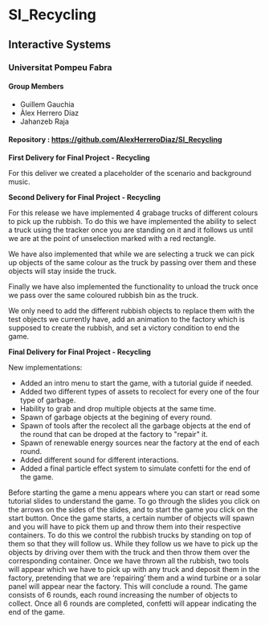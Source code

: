 # SI_Recycling
## Interactive Systems
### Universitat Pompeu Fabra
#### Group Members
* Guillem Gauchia
* Àlex Herrero Díaz
* Jahanzeb Raja
#### Repository : https://github.com/AlexHerreroDiaz/SI_Recycling
<p><strong> First Delivery for Final Project - Recycling</strong></p>
<p>For this deliver we created a placeholder of the scenario and background music.

<p><strong> Second Delivery for Final Project - Recycling</strong></p>
<p>For this release we have implemented 4 grabage trucks of different colours to pick up the rubbish. To do this we have implemented the ability to select a truck using the tracker once you are standing on it and it follows us until we are at the point of unselection marked with a red rectangle.
<p>We have also implemented that while we are selecting a truck we can pick up objects of the same colour as the truck by passing over them and these objects will stay inside the truck.
<p>Finally we have also implemented the functionality to unload the truck once we pass over the same coloured rubbish bin as the truck.
<p>We only need to add the different rubbish objects to replace them with the test objects we currently have, add an animation to the factory which is supposed to create the rubbish, and set a victory condition to end the game.

<p><strong> Final Delivery for Final Project - Recycling</strong></p>
<p>New implementations:<p>
  
* Added an intro menu to start the game, with a tutorial guide if needed.
* Added two different types of assets to recolect for every one of the four type of garbage.
* Hability to grab and drop multiple objects at the same time.
* Spawn of garbage objects at the begining of every round.
* Spawn of tools after the recolect all the garbage objects at the end of the round that can be droped at the factory to "repair" it.
* Spawn of renewable energy sources near the factory at the end of each round.
* Added different sound for different interactions.
* Added a final particle effect system to simulate confetti for the end of the game.

<p>Before starting the game a menu appears where you can start or read some tutorial slides to understand the game. To go through the slides you click on the arrows on the sides of the slides, and to start the game you click on the start button. Once the game starts, a certain number of objects will spawn and you will have to pick them up and throw them into their respective containers. To do this we control the rubbish trucks by standing on top of them so that they will follow us. While they follow us we have to pick up the objects by driving over them with the truck and then throw them over the corresponding container. Once we have thrown all the rubbish, two tools will appear which we have to pick up with any truck and deposit them in the factory, pretending that we are ‘repairing’ them and a wind turbine or a solar panel will appear near the factory. This will conclude a round. The game consists of 6 rounds, each round increasing the number of objects to collect. Once all 6 rounds are completed, confetti will appear indicating the end of the game.
</p>
